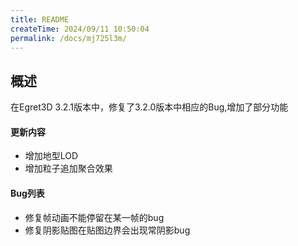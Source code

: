 ```yaml
---
title: README
createTime: 2024/09/11 10:50:04
permalink: /docs/mj725l3m/
---
```

## 概述
在Egret3D 3.2.1版本中，修复了3.2.0版本中相应的Bug,增加了部分功能

#### 更新内容
* 增加地型LOD
* 增加粒子追加聚合效果

#### Bug列表
* 修复帧动画不能停留在某一帧的bug
* 修复阴影贴图在贴图边界会出现常阴影bug
